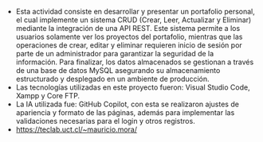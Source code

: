 - Esta actividad consiste en desarrollar y presentar un portafolio personal, el cual implemente un sistema CRUD (Crear, Leer, Actualizar y Eliminar) mediante la integración de una API REST. Este sistema permite a los usuarios solamente ver los proyectos del portafolio, mientras que las operaciones de crear, editar y eliminar requieren inicio de sesión por parte de un administrador para garantizar la seguridad de la información. Para finalizar, los datos almacenados se gestionan a través de una base de datos MySQL asegurando su almacenamiento estructurado y desplegado en un ambiente de producción.
- Las tecnologías utilizadas en este proyecto fueron: Visual Studio Code, Xampp y Core FTP.
- La IA utilizada fue: GitHub Copilot, con esta se realizaron ajustes de apariencia y formato de las páginas, además para implementar las validaciones necesarias para el login y otros registros.
- https://teclab.uct.cl/~mauricio.mora/
